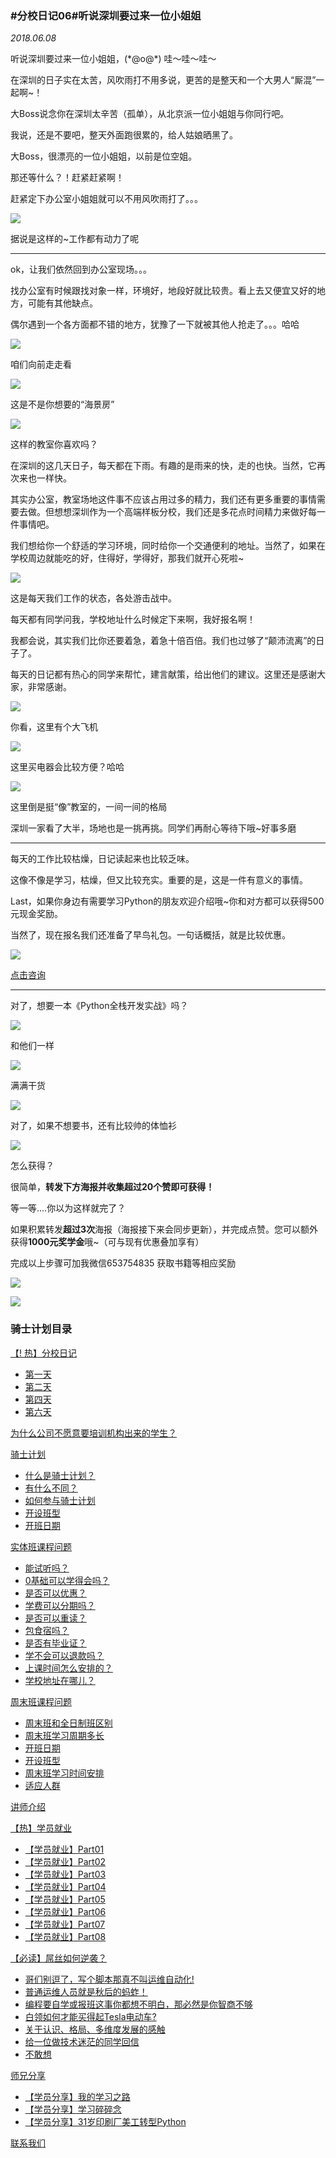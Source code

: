 ### #分校日记06#听说深圳要过来一位小姐姐
*2018.06.08*

听说深圳要过来一位小姐姐，(\*@ο@\*) 哇～哇～哇～

在深圳的日子实在太苦，风吹雨打不用多说，更苦的是整天和一个大男人“厮混”一起啊~！

大Boss说念你在深圳太辛苦（孤单），从北京派一位小姐姐与你同行吧。

我说，还是不要吧，整天外面跑很累的，给人姑娘晒黑了。

大Boss，很漂亮的一位小姐姐，以前是位空姐。

那还等什么？！赶紧赶紧啊！

赶紧定下办公室小姐姐就可以不用风吹雨打了。。。  

![](https://hcdn1.luffycity.com/data/knight/diary/04/09.jpg)  

据说是这样的~工作都有动力了呢

***

ok，让我们依然回到办公室现场。。。

找办公室有时候跟找对象一样，环境好，地段好就比较贵。看上去又便宜又好的地方，可能有其他缺点。

偶尔遇到一个各方面都不错的地方，犹豫了一下就被其他人抢走了。。。哈哈

![](https://hcdn1.luffycity.com/data/knight/diary/04/01.jpg)  

咱们向前走走看

![](https://hcdn1.luffycity.com/data/knight/diary/04/02.jpg)  

这是不是你想要的“海景房”

![](https://hcdn1.luffycity.com/data/knight/diary/04/03.jpg)  

这样的教室你喜欢吗？

在深圳的这几天日子，每天都在下雨。有趣的是雨来的快，走的也快。当然，它再次来也一样快。

其实办公室，教室场地这件事不应该占用过多的精力，我们还有更多重要的事情需要去做。但想想深圳作为一个高端样板分校，我们还是多花点时间精力来做好每一件事情吧。

我们想给你一个舒适的学习环境，同时给你一个交通便利的地址。当然了，如果在学校周边就能吃的好，住得好，学得好，那我们就开心死啦~


![](https://hcdn1.luffycity.com/data/knight/diary/04/04.jpg)  

这是每天我们工作的状态，各处游击战中。

每天都有同学问我，学校地址什么时候定下来啊，我好报名啊！

我都会说，其实我们比你还要着急，着急十倍百倍。我们也过够了“颠沛流离”的日子了。

每天的日记都有热心的同学来帮忙，建言献策，给出他们的建议。这里还是感谢大家，非常感谢。

![](https://hcdn1.luffycity.com/data/knight/diary/04/05.jpg)  

你看，这里有个大飞机


![](https://hcdn1.luffycity.com/data/knight/diary/04/06.jpg)  

这里买电器会比较方便？哈哈

![](https://hcdn1.luffycity.com/data/knight/diary/04/07.jpg)  

这里倒是挺“像”教室的，一间一间的格局

深圳一家看了大半，场地也是一挑再挑。同学们再耐心等待下哦~好事多磨

***

每天的工作比较枯燥，日记读起来也比较乏味。

这像不像是学习，枯燥，但又比较充实。重要的是，这是一件有意义的事情。

Last，如果你身边有需要学习Python的朋友欢迎介绍哦~你和对方都可以获得500元现金奖励。

当然了，现在报名我们还准备了早鸟礼包。一句话概括，就是比较优惠。

![](https://hcdn1.luffycity.com/data/knight/diary/04/08.png)  

[点击咨询](http://wwwtb.53kf.com/webCompany.php?style=1&arg=10155416)

***

对了，想要一本《Python全栈开发实战》吗？  

![](https://hcdn1.luffycity.com/static/frontend/activity/givingbook4_1522138118.932145.jpeg)  

和他们一样  

![](https://hcdn1.luffycity.com/static/frontend/activity/givingbook1_1522138119.203927.jpeg)

满满干货

![](https://hcdn1.luffycity.com/static/frontend/activity/givingbook3_1522138119.6417637.jpeg)  

对了，如果不想要书，还有比较帅的体恤衫

![](https://hcdn1.luffycity.com/data/knight/diary/04/10.png)  

怎么获得？

很简单，**转发下方海报并收集超过20个赞即可获得！**

等一等....你以为这样就完了？

如果积累转发**超过3次**海报（海报接下来会同步更新），并完成点赞。您可以额外获得**1000元奖学金**哦~（可与现有优惠叠加享有）

完成以上步骤可加我微信653754835 获取书籍等相应奖励

![](https://hcdn1.luffycity.com/data/knight/diary/04/11.png)  

![](https://hcdn1.luffycity.com/data/knight/diary/04/12.png)  

### 骑士计划目录

[【! 热】分校日记](https://www.luffycity.com/qsjh-book/diary/)
- [第一天](https://www.luffycity.com/qsjh-book/diary/chapter01.html)
- [第二天](https://www.luffycity.com/qsjh-book/diary/chapter02.html)
- [第四天](https://www.luffycity.com/qsjh-book/diary/chapter03.html)
- [第六天](https://www.luffycity.com/qsjh-book/diary/chapter04.html)


[为什么公司不愿意要培训机构出来的学生？](https://www.luffycity.com/qsjh-book/advertorial.html)

[骑士计划](https://www.luffycity.com/qsjh-book/knight/)
- [什么是骑士计划？](https://www.luffycity.com/qsjh-book/knight/chapter01.html)
- [有什么不同？](https://www.luffycity.com/qsjh-book/knight/chapter02.html)
- [如何参与骑士计划](https://www.luffycity.com/qsjh-book/knight/chapter03.html)
- [开设班型](https://www.luffycity.com/qsjh-book/knight/chapter04.html)
- [开班日期](https://www.luffycity.com/qsjh-book/knight/chapter05.html)

[实体班课程问题](https://www.luffycity.com/qsjh-book/question/)
- [能试听吗？](https://www.luffycity.com/qsjh-book/question/chapter01.html)
- [0基础可以学得会吗？](https://www.luffycity.com/qsjh-book/question/chapter02.html)
- [是否可以优惠？](https://www.luffycity.com/qsjh-book/question/chapter03.html)
- [学费可以分期吗？](https://www.luffycity.com/qsjh-book/question/chapter04.html)
- [是否可以重读？](https://www.luffycity.com/qsjh-book/question/chapter05.html)
- [包食宿吗？](https://www.luffycity.com/qsjh-book/question/chapter06.html)
- [是否有毕业证？](https://www.luffycity.com/qsjh-book/question/chapter07.html)
- [学不会可以退款吗？](https://www.luffycity.com/qsjh-book/question/chapter08.html)
- [上课时间怎么安排的？](https://www.luffycity.com/qsjh-book/question/chapter09.html)
- [学校地址在哪儿？](https://www.luffycity.com/qsjh-book/question/chapter10.html)

[周末班课程问题](https://www.luffycity.com/qsjh-book/wquestion/)

- [周末班和全日制班区别](https://www.luffycity.com/qsjh-book/wquestion/chapter01.html)
- [周末班学习周期多长](https://www.luffycity.com/qsjh-book/wquestion/chapter02.html)
- [开班日期](https://www.luffycity.com/qsjh-book/wquestion/chapter03.html)
- [开设班型](https://www.luffycity.com/qsjh-book/wquestion/chapter04.html)
- [周末班学习时间安排](https://www.luffycity.com/qsjh-book/wquestion/chapter05.html)
- [适应人群](https://www.luffycity.com/qsjh-book/wquestion/chapter06.html)


[讲师介绍](https://www.luffycity.com/qsjh-book/techers.html)

[【热】学员就业](https://www.luffycity.com/qsjh-book/jobs/)
- [【学员就业】Part01](https://www.luffycity.com/qsjh-book/jobs/chapter01.html)
- [【学员就业】Part02](https://www.luffycity.com/qsjh-book/jobs/chapter02.html)
- [【学员就业】Part03](https://www.luffycity.com/qsjh-book/jobs/chapter03.html)
- [【学员就业】Part04](https://www.luffycity.com/qsjh-book/jobs/chapter04.html)
- [【学员就业】Part05](https://www.luffycity.com/qsjh-book/jobs/chapter05.html)
- [【学员就业】Part06](https://www.luffycity.com/qsjh-book/jobs/chapter06.html)
- [【学员就业】Part07](https://www.luffycity.com/qsjh-book/jobs/chapter07.html)
- [【学员就业】Part08](https://www.luffycity.com/qsjh-book/jobs/chapter08.html)

[【必读】屌丝如何逆袭？](https://www.luffycity.com/qsjh-book/soul/)

- [哥们别逗了，写个脚本那真不叫运维自动化!](https://www.luffycity.com/qsjh-book/soul/chapter01.html)
- [普通运维人员就是秋后的蚂蚱！](https://www.luffycity.com/qsjh-book/soul/chapter02.html)
- [编程要自学或报班这事你都想不明白，那必然是你智商不够](https://www.luffycity.com/qsjh-book/soul/chapter03.html)
- [白领如何才能买得起Tesla电动车?](https://www.luffycity.com/qsjh-book/soul/chapter04.html)
- [关于认识、格局、多维度发展的感触](https://www.luffycity.com/qsjh-book/soul/chapter05.html)
- [给一位做技术迷茫的同学回信](https://www.luffycity.com/qsjh-book/soul/chapter06.html)
- [不敢想](https://www.luffycity.com/qsjh-book/soul/chapter07.html)

[师兄分享](https://www.luffycity.com/qsjh-book/bro/)
- [【学员分享】我的学习之路](https://www.luffycity.com/qsjh-book/bro/chapter01.html)
- [【学员分享】学习碎碎念](https://www.luffycity.com/qsjh-book/bro/chapter02.html)
- [【学员分享】31岁印刷厂美工转型Python](https://www.luffycity.com/qsjh-book/bro/chapter03.html)

[联系我们](https://www.luffycity.com/qsjh-book/contact.html)
